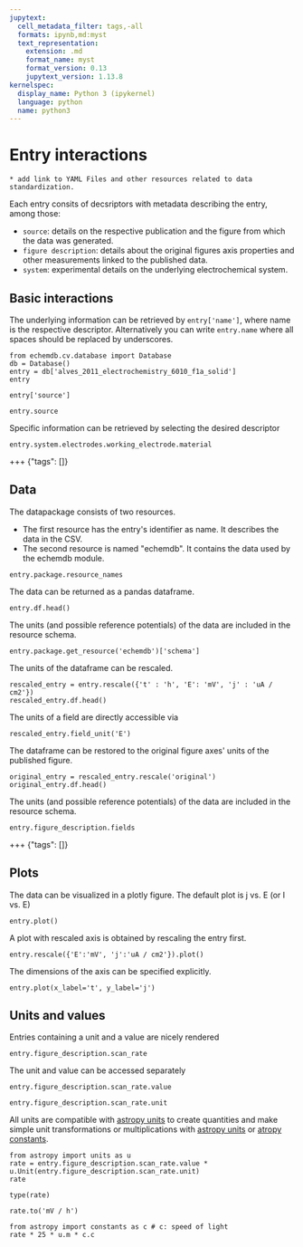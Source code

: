 ```yaml
---
jupytext:
  cell_metadata_filter: tags,-all
  formats: ipynb,md:myst
  text_representation:
    extension: .md
    format_name: myst
    format_version: 0.13
    jupytext_version: 1.13.8
kernelspec:
  display_name: Python 3 (ipykernel)
  language: python
  name: python3
---
```


# Entry interactions

<!-- #endregion -->

```{todo}
* add link to YAML Files and other resources related to data standardization.
```

Each entry consits of decsriptors with metadata describing the entry, among those:

* `source`: details on the respective publication and the figure from which the data was generated.
* `figure description`: details about the original figures axis properties and other measurements linked to the published data.
* `system`: experimental details on the underlying electrochemical system.

## Basic interactions

The underlying information can be retrieved by `entry['name']`, 
where name is the respective descriptor. Alternatively you can write `entry.name` 
where all spaces should be replaced by underscores.

```{code-cell} ipython3
from echemdb.cv.database import Database
db = Database()
entry = db['alves_2011_electrochemistry_6010_f1a_solid']
entry
```

```{code-cell} ipython3
entry['source']
```

```{code-cell} ipython3
entry.source
```

Specific information can be retrieved by selecting the desired descriptor

```{code-cell} ipython3
entry.system.electrodes.working_electrode.material
```

+++ {"tags": []}

## Data

The datapackage consists of two resources. 
* The first resource has the entry's identifier as name. It describes the data in the CSV.
* The second resource is named "echemdb". It contains the data used by the echemdb module.

```{code-cell} ipython3
entry.package.resource_names
```

The data can be returned as a pandas dataframe.

```{code-cell} ipython3
entry.df.head()
```

The units (and possible reference potentials) of the data are included in the resource schema.

```{code-cell} ipython3
entry.package.get_resource('echemdb')['schema']
```

The units of the dataframe can be rescaled.

```{code-cell} ipython3
rescaled_entry = entry.rescale({'t' : 'h', 'E': 'mV', 'j' : 'uA / cm2'})
rescaled_entry.df.head()
```

The units of a field are directly accessible via 

```{code-cell} ipython3
rescaled_entry.field_unit('E')
```

The dataframe can be restored to the original figure axes' units of the published figure.

```{code-cell} ipython3
original_entry = rescaled_entry.rescale('original')
original_entry.df.head()
```

The units (and possible reference potentials) of the data are included in the resource schema.

```{code-cell} ipython3
entry.figure_description.fields
```

+++ {"tags": []}

## Plots

The data can be visualized in a plotly figure. The default plot is j vs. E (or I vs. E)

```{code-cell} ipython3
entry.plot()
```

A plot with rescaled axis is obtained by rescaling the entry first.

```{code-cell} ipython3
entry.rescale({'E':'mV', 'j':'uA / cm2'}).plot()
```

The dimensions of the axis can be specified explicitly.

```{code-cell} ipython3
entry.plot(x_label='t', y_label='j')
```

## Units and values

Entries containing a unit and a value are nicely rendered

```{code-cell} ipython3
entry.figure_description.scan_rate
```

The unit and value can be accessed separately

```{code-cell} ipython3
entry.figure_description.scan_rate.value
```

```{code-cell} ipython3
entry.figure_description.scan_rate.unit
```

All units are compatible with [astropy units](https://docs.astropy.org/en/stable/units/index.html) to create quantities and make simple unit transformations or multiplications with [astropy units](https://docs.astropy.org/en/stable/units/index.html) or [atropy constants](https://docs.astropy.org/en/stable/constants/index.html).

```{code-cell} ipython3
from astropy import units as u
rate = entry.figure_description.scan_rate.value * u.Unit(entry.figure_description.scan_rate.unit)
rate
```

```{code-cell} ipython3
type(rate)
```

```{code-cell} ipython3
rate.to('mV / h')
```

```{code-cell} ipython3
from astropy import constants as c # c: speed of light
rate * 25 * u.m * c.c
```
